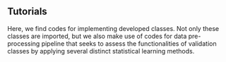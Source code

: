 ## Tutorials

Here, we find codes for implementing developed classes. Not only these classes are imported, but we also make use of codes for data pre-processing pipeline that seeks to assess the functionalities of validation classes by applying several distinct statistical learning methods.

